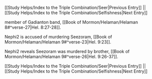 [[Study Helps/Index to the Triple Combination/Seer|Previous Entry]]  ||  [[Study Helps/Index to the Triple Combination/Selfishness|Next Entry]]

 member of Gadianton band, [[Book of Mormon/Helaman/Helaman 8#^verse-27|Hel. 8:27-28]].

 Nephi2 is accused of murdering Seezoram, [[Book of Mormon/Helaman/Helaman 9#^verse-23|Hel. 9:23]].

 Nephi2 reveals Seezoram was murdered by brother, [[Book of Mormon/Helaman/Helaman 9#^verse-26|Hel. 9:26-37]].

[[Study Helps/Index to the Triple Combination/Seer|Previous Entry]]  ||  [[Study Helps/Index to the Triple Combination/Selfishness|Next Entry]]